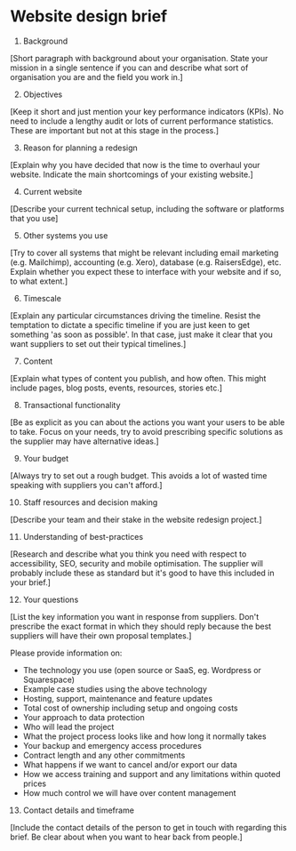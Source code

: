 # Website design brief

1. Background

[Short paragraph with background about your organisation. State your mission in a single sentence if you can and describe what sort of organisation you are and the field you work in.]

2. Objectives

[Keep it short and just mention your key performance indicators (KPIs). No need to include a lengthy audit or lots of current performance statistics. These are important but not at this stage in the process.]

3. Reason for planning a redesign

[Explain why you have decided that now is the time to overhaul your website. Indicate the main shortcomings of your existing website.]

4. Current website

[Describe your current technical setup, including the software or platforms that you use]

5. Other systems you use

[Try to cover all systems that might be relevant including email marketing (e.g. Mailchimp), accounting (e.g. Xero), database (e.g. RaisersEdge), etc. Explain whether you expect these to interface with your website and if so, to what extent.]

6. Timescale

[Explain any particular circumstances driving the timeline. Resist the temptation to dictate a specific timeline if you are just keen to get something &#39;as soon as possible&#39;. In that case, just make it clear that you want suppliers to set out their typical timelines.]

7. Content

[Explain what types of content you publish, and how often. This might include pages, blog posts, events, resources, stories etc.]

8. Transactional functionality

[Be as explicit as you can about the actions you want your users to be able to take. Focus on your needs, try to avoid prescribing specific solutions as the supplier may have alternative ideas.]

9. Your budget

[Always try to set out a rough budget. This avoids a lot of wasted time speaking with suppliers you can&#39;t afford.]

10. Staff resources and decision making

[Describe your team and their stake in the website redesign project.]

11. Understanding of best-practices

[Research and describe what you think you need with respect to accessibility, SEO, security and mobile optimisation. The supplier will probably include these as standard but it&#39;s good to have this included in your brief.]

12. Your questions

[List the key information you want in response from suppliers. Don&#39;t prescribe the exact format in which they should reply because the best suppliers will have their own proposal templates.]

Please provide information on:

- The technology you use (open source or SaaS, eg. Wordpress or Squarespace)
- Example case studies using the above technology
- Hosting, support, maintenance and feature updates
- Total cost of ownership including setup and ongoing costs
- Your approach to data protection
- Who will lead the project
- What the project process looks like and how long it normally takes
- Your backup and emergency access procedures
- Contract length and any other commitments
- What happens if we want to cancel and/or export our data
- How we access training and support and any limitations within quoted prices
- How much control we will have over content management

13. Contact details and timeframe

[Include the contact details of the person to get in touch with regarding this brief. Be clear about when you want to hear back from people.]
